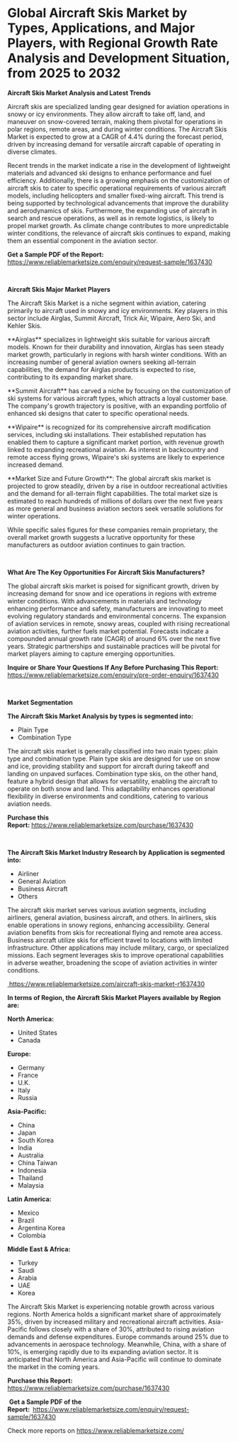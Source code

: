 <p><h1>Global Aircraft Skis Market by Types, Applications, and Major Players, with Regional Growth Rate Analysis and Development Situation, from 2025 to 2032</h1></p><p><strong>Aircraft Skis Market Analysis and Latest Trends</strong></p>
<p><p>Aircraft skis are specialized landing gear designed for aviation operations in snowy or icy environments. They allow aircraft to take off, land, and maneuver on snow-covered terrain, making them pivotal for operations in polar regions, remote areas, and during winter conditions. The Aircraft Skis Market is expected to grow at a CAGR of 4.4% during the forecast period, driven by increasing demand for versatile aircraft capable of operating in diverse climates.</p><p>Recent trends in the market indicate a rise in the development of lightweight materials and advanced ski designs to enhance performance and fuel efficiency. Additionally, there is a growing emphasis on the customization of aircraft skis to cater to specific operational requirements of various aircraft models, including helicopters and smaller fixed-wing aircraft. This trend is being supported by technological advancements that improve the durability and aerodynamics of skis. Furthermore, the expanding use of aircraft in search and rescue operations, as well as in remote logistics, is likely to propel market growth. As climate change contributes to more unpredictable winter conditions, the relevance of aircraft skis continues to expand, making them an essential component in the aviation sector.</p></p>
<p><strong>Get a Sample PDF of the Report:&nbsp;</strong> <a href="https://www.reliablemarketsize.com/enquiry/request-sample/1637430?utm_campaign=1886&utm_medium=2&utm_source=Github&utm_content=ia&utm_term=17022025&utm_id=aircraft-skis">https://www.reliablemarketsize.com/enquiry/request-sample/1637430</a></p>
<p>&nbsp;</p>
<p><strong>Aircraft Skis Major Market Players</strong></p>
<p><p>The Aircraft Skis Market is a niche segment within aviation, catering primarily to aircraft used in snowy and icy environments. Key players in this sector include Airglas, Summit Aircraft, Trick Air, Wipaire, Aero Ski, and Kehler Skis. </p><p>**Airglas** specializes in lightweight skis suitable for various aircraft models. Known for their durability and innovation, Airglas has seen steady market growth, particularly in regions with harsh winter conditions. With an increasing number of general aviation owners seeking all-terrain capabilities, the demand for Airglas products is expected to rise, contributing to its expanding market share.</p><p>**Summit Aircraft** has carved a niche by focusing on the customization of ski systems for various aircraft types, which attracts a loyal customer base. The company's growth trajectory is positive, with an expanding portfolio of enhanced ski designs that cater to specific operational needs.</p><p>**Wipaire** is recognized for its comprehensive aircraft modification services, including ski installations. Their established reputation has enabled them to capture a significant market portion, with revenue growth linked to expanding recreational aviation. As interest in backcountry and remote access flying grows, Wipaire's ski systems are likely to experience increased demand.</p><p>**Market Size and Future Growth**: The global aircraft skis market is projected to grow steadily, driven by a rise in outdoor recreational activities and the demand for all-terrain flight capabilities. The total market size is estimated to reach hundreds of millions of dollars over the next five years as more general and business aviation sectors seek versatile solutions for winter operations.</p><p>While specific sales figures for these companies remain proprietary, the overall market growth suggests a lucrative opportunity for these manufacturers as outdoor aviation continues to gain traction.</p></p>
<p>&nbsp;</p>
<p><strong>What Are The Key Opportunities For Aircraft Skis Manufacturers?</strong></p>
<p><p>The global aircraft skis market is poised for significant growth, driven by increasing demand for snow and ice operations in regions with extreme winter conditions. With advancements in materials and technology enhancing performance and safety, manufacturers are innovating to meet evolving regulatory standards and environmental concerns. The expansion of aviation services in remote, snowy areas, coupled with rising recreational aviation activities, further fuels market potential. Forecasts indicate a compounded annual growth rate (CAGR) of around 6% over the next five years. Strategic partnerships and sustainable practices will be pivotal for market players aiming to capture emerging opportunities.</p></p>
<p><strong>Inquire or Share Your Questions If Any Before Purchasing This Report:</strong> <a href="https://www.reliablemarketsize.com/enquiry/pre-order-enquiry/1637430?utm_campaign=1886&utm_medium=2&utm_source=Github&utm_content=ia&utm_term=17022025&utm_id=aircraft-skis">https://www.reliablemarketsize.com/enquiry/pre-order-enquiry/1637430</a></p>
<p>&nbsp;</p>
<p><strong>Market Segmentation</strong></p>
<p><strong>The Aircraft Skis Market Analysis by types is segmented into:</strong></p>
<p><ul><li>Plain Type</li><li>Combination Type</li></ul></p>
<p><p>The aircraft skis market is generally classified into two main types: plain type and combination type. Plain type skis are designed for use on snow and ice, providing stability and support for aircraft during takeoff and landing on unpaved surfaces. Combination type skis, on the other hand, feature a hybrid design that allows for versatility, enabling the aircraft to operate on both snow and land. This adaptability enhances operational flexibility in diverse environments and conditions, catering to various aviation needs.</p></p>
<p><strong>Purchase this Report:&nbsp;</strong><a href="https://www.reliablemarketsize.com/purchase/1637430?utm_campaign=1886&utm_medium=2&utm_source=Github&utm_content=ia&utm_term=17022025&utm_id=aircraft-skis">https://www.reliablemarketsize.com/purchase/1637430</a></p>
<p>&nbsp;</p>
<p><strong>The Aircraft Skis Market Industry Research by Application is segmented into:</strong></p>
<p><ul><li>Airliner</li><li>General Aviation</li><li>Business Aircraft</li><li>Others</li></ul></p>
<p><p>The aircraft skis market serves various aviation segments, including airliners, general aviation, business aircraft, and others. In airliners, skis enable operations in snowy regions, enhancing accessibility. General aviation benefits from skis for recreational flying and remote area access. Business aircraft utilize skis for efficient travel to locations with limited infrastructure. Other applications may include military, cargo, or specialized missions. Each segment leverages skis to improve operational capabilities in adverse weather, broadening the scope of aviation activities in winter conditions.</p></p>
<p><a href="https://www.reliablemarketsize.com/aircraft-skis-market-r1637430?utm_campaign=1886&utm_medium=2&utm_source=Github&utm_content=ia&utm_term=17022025&utm_id=aircraft-skis">&nbsp;https://www.reliablemarketsize.com/aircraft-skis-market-r1637430</a></p>
<p><strong>In terms of Region, the Aircraft Skis Market Players available by Region are:</strong></p>
<p>
    <p> <strong> North America: </strong>
        <ul>
            <li>United States</li>
            <li>Canada</li>
        </ul>
        </p> 
    <p> <strong> Europe: </strong>
        <ul>
            <li>Germany</li>
            <li>France</li>
            <li>U.K.</li>
            <li>Italy</li>
            <li>Russia</li>
        </ul>
        </p> 
    <p> <strong> Asia-Pacific: </strong>
        <ul>
            <li>China</li>
            <li>Japan</li>
            <li>South Korea</li>
            <li>India</li>
            <li>Australia</li>
            <li>China Taiwan</li>
            <li>Indonesia</li>
            <li>Thailand</li>
            <li>Malaysia</li>
        </ul>
        </p> 
    <p> <strong> Latin America: </strong>
        <ul>
            <li>Mexico</li>
            <li>Brazil</li>
            <li>Argentina Korea</li>
            <li>Colombia</li>
        </ul>
        </p> 
    <p> <strong> Middle East & Africa: </strong>
        <ul>
            <li>Turkey</li>
            <li>Saudi</li>
            <li>Arabia</li>
            <li>UAE</li>
            <li>Korea</li>
        </ul>
    </p>
    </p>
<p><p>The Aircraft Skis Market is experiencing notable growth across various regions. North America holds a significant market share of approximately 35%, driven by increased military and recreational aircraft activities. Asia-Pacific follows closely with a share of 30%, attributed to rising aviation demands and defense expenditures. Europe commands around 25% due to advancements in aerospace technology. Meanwhile, China, with a share of 10%, is emerging rapidly due to its expanding aviation sector. It is anticipated that North America and Asia-Pacific will continue to dominate the market in the coming years.</p></p>
<p><strong>Purchase this Report: </strong><a href="https://www.reliablemarketsize.com/purchase/1637430?utm_campaign=1886&utm_medium=2&utm_source=Github&utm_content=ia&utm_term=17022025&utm_id=aircraft-skis">https://www.reliablemarketsize.com/purchase/1637430</a></p>
<p>&nbsp;<strong>Get a Sample PDF of the Report:&nbsp;&nbsp;</strong><a href="https://www.reliablemarketsize.com/enquiry/request-sample/1637430?utm_campaign=1886&utm_medium=2&utm_source=Github&utm_content=ia&utm_term=17022025&utm_id=aircraft-skis">https://www.reliablemarketsize.com/enquiry/request-sample/1637430</a></p>
<p><strong></strong></p>
<p>Check more reports on <a href="https://www.reliablemarketsize.com/?utm_campaign=1886&utm_medium=2&utm_source=Github&utm_content=ia&utm_term=17022025&utm_id=aircraft-skis">https://www.reliablemarketsize.com/</a></p>